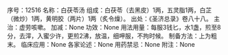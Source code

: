 序号：12516
名称：白茯苓汤
组成：白茯苓（去黑皮）1两，五灵脂1两，白芷（微炒）1两，黄明胶（两片）1两（炙令燥）。
出处：《圣济总录》卷八十八。
主治：虚劳咳嗽。
加减：None
功效：None
用法用量：每服3钱匕，水1盏，煎至8分，去滓，入蜜少许，更煎2沸，放温，细呷服，不拘时候。
制备方法：上为粗末。
临床应用：None
各家论述：None
用药禁忌：None
附注：None
